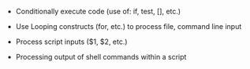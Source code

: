 - Conditionally execute code (use of: if, test, [], etc.)
  
- Use Looping constructs (for, etc.) to process file, command line input
  
- Process script inputs ($1, $2, etc.)
  
- Processing output of shell commands within a script
